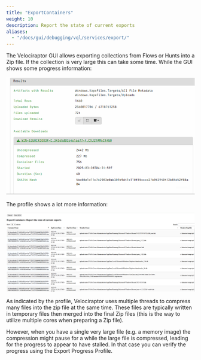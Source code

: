 ```yaml
---
title: "ExportContainers"
weight: 10
description: Report the state of current exports
aliases:
  - "/docs/gui/debugging/vql/services/export/"
---
```


The Velociraptor GUI allows exporting collections from Flows or Hunts
into a Zip file. If the collection is very large this can take some
time. While the GUI shows some progress information:

![Export Progress as shown by the GUI](export_progress.png)

The profile shows a lot more information:

![Export Containers profile](profile.png)


As indicated by the profile, Velociraptor uses multiple threads to
compress many files into the zip file at the same time. These files
are typically written in temporary files then merged into the final
Zip files (this is the way to utilize multiple cores when preparing a
Zip file).

However, when you have a single very large file (e.g. a memory image)
the compression might pause for a while the large file is compressed,
leading for the progress to appear to have stalled. In that case you
can verify the progress using the Export Progress Profile.

